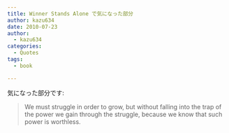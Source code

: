 ```yaml
---
title: Winner Stands Alone で気になった部分
author: kazu634
date: 2010-07-23
author:
  - kazu634
categories:
  - Quotes
tags:
  - book

---
```

<div class="section">
<p>
    気になった部分です:
</p>
  
<blockquote>
<p>
      We must struggle in order to grow, but without falling into the trap of the power we gain through the struggle, because we know that such power is worthless.
</p>
</blockquote>
</div>
